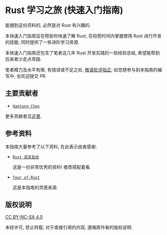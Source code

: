 # Rust 学习之旅 (快速入门指南)

能搜到这份资料的, 必然是对 Rust 有兴趣的.

本快速入门指南旨在帮助你快速了解 Rust, 在较短时间内掌握使用 Rust 进行开发的技能;
同时提供了一些进阶学习资源.

本快速入门指南还包含了笔者这几年 Rust 开发实践的一些经验总结, 希望能帮到后来者少走点弯路.

笔者精力及水平有限, 有错误或不足之处, [敬请批评指正](https://github.com/han-rs/tour.han.rs/issues);
如您想参与到本指南的编写中, 也欢迎提交 PR.

## 主要贡献者

- [`Hantong Chen`](https://github.com/cxw620)

更多贡献者见[这里](https://github.com/han-rs/tour.han.rs/graphs/contributors).

## 参考资料

本指南大量参考了以下资料, 在此表示由衷感谢:

- [`Rust 语言圣经`](https://course.rs/)

  这是一份非常优秀的资料! 推荐搭配着看.

- [`Tour of Rust`](https://tourofrust.com/)

  这是本指南的灵感来源.

## 版权说明

[CC BY-NC-SA 4.0](https://creativecommons.org/licenses/by-nc-sa/4.0/deed.zh)

未经许可, 禁止转载; 对于直接引用的内容, 遵循原作者的版权说明.
